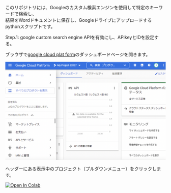このリポジトリには、Googleのカスタム検索エンジンを使用して特定のキーワードで検索し、  
結果をWordドキュメントに保存し、Googleドライブにアップロードするpythonスクリプトです。

  
Step.1: google custom search engine APIを有効にし、APIkeyとIDを設定する。

 ブラウザで[google cloud plat form](https://cloud.google.com/free?utm_source=google&utm_medium=cpc&utm_campaign=japac-JP-all-ja-dr-BKWS-all-core-trial-EXA-dr-1605216&utm_content=text-ad-none-none-DEV_c-CRE_602341359562-ADGP_Hybrid%20%7C%20BKWS%20-%20EXA%20%7C%20Txt%20~%20GCP%20~%20General_core%20brand-KWID_43700071566406792-aud-1644542956268%3Akwd-26415313501&userloc_1009365-network_g&utm_term=KW_google%20cloud%20platform&gclid=CjwKCAjwov6hBhBsEiwAvrvN6Eqgy3VztdEsdwjtgHS7rL05V0zvy0K7Iuv90bsXry1e3w71hwhlBhoCO_oQAvD_BwE&gclsrc=aw.ds)のダッシュボードページを開きます。  
 
 <img src="description_imag1.png" width="600">

 ヘッダーにある表示中のプロジェクト（プルダウンメニュー）をクリックします。
 
 


[![Open In Colab](https://colab.research.google.com/assets/colab-badge.svg)](https://colab.research.google.com/drive/1rRwrLEe7iIgoe_P-bsjCNtKbNANOvwI9?usp=sharing)
